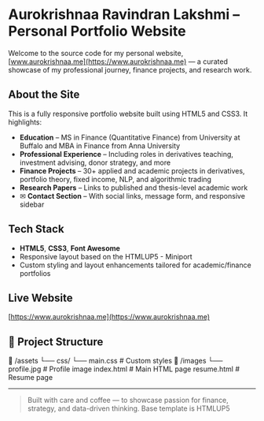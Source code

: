 #  Aurokrishnaa Ravindran Lakshmi – Personal Portfolio Website

Welcome to the source code for my personal website, [www.aurokrishnaa.me](https://www.aurokrishnaa.me) — a curated showcase of my professional journey, finance projects, and research work.

##  About the Site

This is a fully responsive portfolio website built using HTML5 and CSS3. It highlights:

-  **Education** – MS in Finance (Quantitative Finance) from University at Buffalo and MBA in Finance from Anna University  
-  **Professional Experience** – Including roles in derivatives teaching, investment advising, donor strategy, and more  
-  **Finance Projects** – 30+ applied and academic projects in derivatives, portfolio theory, fixed income, NLP, and algorithmic trading  
-  **Research Papers** – Links to published and thesis-level academic work  
- ✉ **Contact Section** – With social links, message form, and responsive sidebar  

##  Tech Stack

- **HTML5**, **CSS3**, **Font Awesome**
- Responsive layout based on the HTMLUP5 - Miniport
- Custom styling and layout enhancements tailored for academic/finance portfolios

##  Live Website

[https://www.aurokrishnaa.me](https://www.aurokrishnaa.me)

## 📂 Project Structure

📁 /assets
└── css/
└── main.css # Custom styles
📁 /images
└── profile.jpg # Profile image
index.html # Main HTML page
resume.html # Resume page


---

> Built with care and coffee — to showcase passion for finance, strategy, and data-driven thinking.
> Base template is HTMLUP5 

